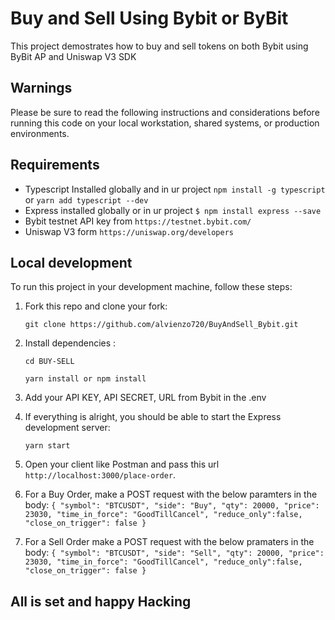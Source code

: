 # Buy and Sell Using Bybit or ByBit

This project demostrates how to buy and sell tokens on both Bybit using ByBit AP and Uniswap V3 SDK



## Warnings

Please be sure to read the following instructions and considerations before running this code on your local workstation, shared systems, or production environments.

## Requirements
- Typescript Installed globally and in ur project
    `npm install -g typescript ` or `yarn add typescript --dev`
- Express installed globally or in ur project
    `$ npm install express --save`
- Bybit testnet API key from `https://testnet.bybit.com/`
- Uniswap V3 form `https://uniswap.org/developers`


## Local development

To run this project in your development machine, follow these steps:


1. Fork this repo and clone your fork:

    `git clone https://github.com/alvienzo720/BuyAndSell_Bybit.git`

2. Install dependencies :

    `cd BUY-SELL`

    `yarn install or npm install`

3. Add your API KEY, API SECRET, URL from Bybit in the .env


4. If everything is alright, you should be able to start the Express development server:

    `yarn start`

5. Open your client like Postman and pass this url  `http://localhost:3000/place-order`.


6. For a Buy Order, make a POST request with the below paramters in the body:
    `{
    "symbol": "BTCUSDT",
    "side": "Buy",
    "qty": 20000,
    "price": 23030,
    "time_in_force": "GoodTillCancel",
    "reduce_only":false,
    "close_on_trigger": false
}
`

7. For a Sell Order make a POST request with the below pramaters in the body: `{
    "symbol": "BTCUSDT",
    "side": "Sell",
    "qty": 20000,
    "price": 23030,
    "time_in_force": "GoodTillCancel",
    "reduce_only":false,
    "close_on_trigger": false
}
`
## All is set and happy Hacking
